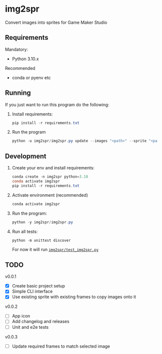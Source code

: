 # img2spr

Convert images into sprites for Game Maker Studio

## Requirements

Mandatory:
- Python 3.10.x

Recommended
- conda or pyenv etc

## Running

If you just want to run this program do the following:

1. Install requirements:
   
   ```powershell
   pip install -r requirements.txt
   ```

2. Run the program

    ```powershell
    python -u img2spr/img2spr.py update --images "<path>" --sprite "<path>"
    ```

## Development

1. Create your env and install requirements:

    ```powershell
    conda create -n img2spr python=3.10
    conda activate img2spr
    pip install -r requirements.txt
    ```

2. Activate environment (recommended)

   ```powershell
   conda activate img2spr
   ```

3. Run the program:

   ```powershell
   python -y img2spr/img2spr.py
   ```

4. Run all tests:

   ```powershell
   python -m unittest discover
   ```

   For now it will run [`img2spr/test_img2spr.py`](img2spr/test_img2spr.py)

## TODO

v0.0.1
- [x] Create basic project setup
- [x] Simple CLI interface
- [x] Use existing sprite with existing frames to copy images onto it

v0.0.2
- [ ] App icon
- [ ] Add changelog and releases
- [ ] Unit and e2e tests

v0.0.3
- [ ] Update required frames to match selected image
